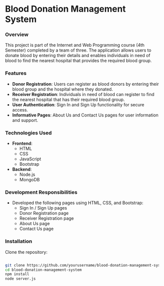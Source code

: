 # Blood Donation Management System

### Overview
This project is part of the Internet and Web Programming course (4th Semester) completed by a team of three. The application allows users to donate blood by entering their details and enables individuals in need of blood to find the nearest hospital that provides the required blood group.

### Features
- **Donor Registration**: Users can register as blood donors by entering their blood group and the hospital where they donated.
- **Receiver Registration**: Individuals in need of blood can register to find the nearest hospital that has their required blood group.
- **User Authentication**: Sign In and Sign Up functionality for secure access.
- **Informative Pages**: About Us and Contact Us pages for user information and support.

### Technologies Used
- **Frontend**: 
  - HTML
  - CSS
  - JavaScript
  - Bootstrap
- **Backend**: 
  - Node.js
  - MongoDB

### Development Responsibilities
- Developed the following pages using HTML, CSS, and Bootstrap:
  - Sign In / Sign Up pages
  - Donor Registration page
  - Receiver Registration page
  - About Us page
  - Contact Us page

### Installation

   Clone the repository:
   ```bash
   
   git clone https://github.com/yourusername/blood-donation-management-system.git
   cd blood-donation-management-system
   npm install
   node server.js
